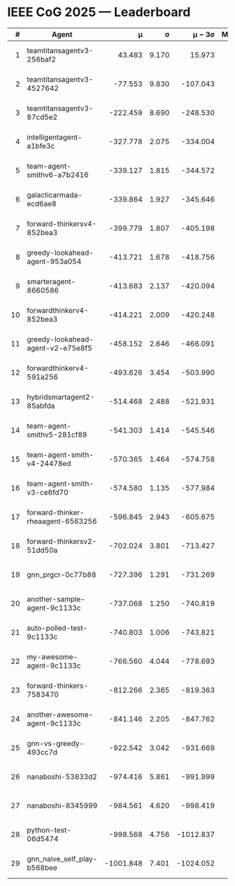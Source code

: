 # IEEE CoG 2025 — Leaderboard

| # | Agent | μ | σ | μ − 3σ | Matches | Updated |
|---:|---|---:|---:|---:|---:|---|
| 1 | teamtitansagentv3-256baf2 | 43.483 | 9.170 | 15.973 | 21376 | 2025-08-25 04:49 |
| 2 | teamtitansagentv3-4527642 | -77.553 | 9.830 | -107.043 | 20990 | 2025-08-25 04:49 |
| 3 | teamtitansagentv3-87cd5e2 | -222.459 | 8.690 | -248.530 | 21646 | 2025-08-25 04:49 |
| 4 | intelligentagent-a1bfe3c | -327.778 | 2.075 | -334.004 | 17828 | 2025-08-25 04:49 |
| 5 | team-agent-smithv6-a7b2416 | -339.127 | 1.815 | -344.572 | 20880 | 2025-08-25 04:49 |
| 6 | galacticarmada-ecd6ae8 | -339.864 | 1.927 | -345.646 | 19440 | 2025-08-25 04:49 |
| 7 | forward-thinkersv4-852bea3 | -399.779 | 1.807 | -405.198 | 17021 | 2025-08-25 04:49 |
| 8 | greedy-lookahead-agent-953a054 | -413.721 | 1.678 | -418.756 | 19308 | 2025-08-25 04:49 |
| 9 | smarteragent-8660586 | -413.683 | 2.137 | -420.094 | 17846 | 2025-08-25 04:49 |
| 10 | forwardthinkerv4-852bea3 | -414.221 | 2.009 | -420.248 | 17730 | 2025-08-25 04:49 |
| 11 | greedy-lookahead-agent-v2-e75e8f5 | -458.152 | 2.646 | -466.091 | 21508 | 2025-08-25 04:49 |
| 12 | forwardthinkerv4-591a256 | -493.626 | 3.454 | -503.990 | 17375 | 2025-08-25 04:49 |
| 13 | hybridsmartagent2-85abfda | -514.468 | 2.488 | -521.931 | 17590 | 2025-08-25 04:49 |
| 14 | team-agent-smithv5-281cf89 | -541.303 | 1.414 | -545.546 | 20180 | 2025-08-25 04:49 |
| 15 | team-agent-smith-v4-24478ed | -570.365 | 1.464 | -574.758 | 21136 | 2025-08-25 04:49 |
| 16 | team-agent-smith-v3-ce6fd70 | -574.580 | 1.135 | -577.984 | 21676 | 2025-08-25 04:49 |
| 17 | forward-thinker-rheaagent-6563256 | -596.845 | 2.943 | -605.675 | 19668 | 2025-08-25 04:49 |
| 18 | forward-thinkersv2-51dd50a | -702.024 | 3.801 | -713.427 | 20288 | 2025-08-25 04:49 |
| 19 | gnn_prgcr-0c77b88 | -727.396 | 1.291 | -731.269 | 18300 | 2025-08-25 04:49 |
| 20 | another-sample-agent-9c1133c | -737.068 | 1.250 | -740.819 | 21100 | 2025-08-25 04:49 |
| 21 | auto-polled-test-9c1133c | -740.803 | 1.006 | -743.821 | 21600 | 2025-08-25 04:49 |
| 22 | my-awesome-agent-9c1133c | -766.560 | 4.044 | -778.693 | 21180 | 2025-08-25 04:49 |
| 23 | forward-thinkers-7583470 | -812.266 | 2.365 | -819.363 | 18980 | 2025-08-25 04:49 |
| 24 | another-awesome-agent-9c1133c | -841.146 | 2.205 | -847.762 | 22420 | 2025-08-25 04:49 |
| 25 | gnn-vs-greedy-493cc7d | -922.542 | 3.042 | -931.669 | 16240 | 2025-08-25 04:49 |
| 26 | nanaboshi-53833d2 | -974.416 | 5.861 | -991.999 | 16400 | 2025-08-25 04:49 |
| 27 | nanaboshi-8345999 | -984.561 | 4.620 | -998.419 | 17070 | 2025-08-25 04:49 |
| 28 | python-test-06d5474 | -998.568 | 4.756 | -1012.837 | 16890 | 2025-08-25 04:49 |
| 29 | gnn_naive_self_play-b568bee | -1001.848 | 7.401 | -1024.052 | 16840 | 2025-08-25 04:49 |
